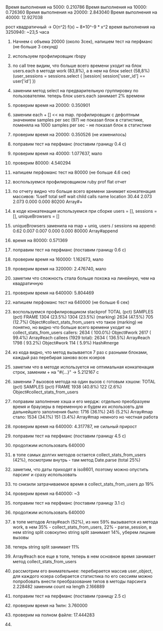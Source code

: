 Время выполнения на 5000: 0.210786
Время выполнения на 10000: 0.726360
Время выполнения на 20000: 2.843040
Время выполнения на 40000: 12.927038

рост квадратичный -> O(n^2)
f(x) ~ 8*10^-9 * x^2
время выполнения на 3250940: ~23,5 часа

1) Начнем с объема 20000 (около 3сек), напишем тест на перфманс (не больше 3 секунд)
2) используем профилировщик rbspy
3) по call tree видим, что больше всего времени уходит на блок users.each в методе work (83,8%), а в нем на блок select (58,8%) (user_sessions = sessions.select { |session| session['user_id'] == user['id'] })
4) заменим метод select на предварительную группировку по пользователям. теперь блок users.each занимает 2% времени
5) проверим время на 20000: 0.350901
5) заменим each + [] << на map. профилировщик с дефолтным значением samples per sec (97) не показал блок в статистике, поменяла на 1000 samples per sec - не показал блок в статистике
5) проверим время на 20000: 0.350526 (не изменилось)
6) поправим тест на перфманс (поставим границу 0.4 с)

1) проверим время на 40000: 1.077637, мало
2) проверим 80000: 4.540294
3) напишем перфоманс тест на 80000 (не больше 4.6 сек)
4) воспользуемся профилировщиком ruby prof flat отчет
5) по отчету видно что больше всего времени занимает конкатенация массивов:
   %self      total      self      wait     child     calls  name                           location
   30.44      2.073     2.073     0.000     0.000    80200   Array#+
6) в коде конкатенация используемся при сборке users = [], sessions = [], uniqueBrowsers = []
7) uniqueBrowsers заменила на map + uniq, users / sessions на append:
   0.62      0.007     0.007     0.000     0.000    80000   Array#append
8) время на 80000: 0.571369
9) поправим тест на перфманс (поставим границу 0.6 с)

1) проверим время на 160000: 1.162673, мало
2) проверим время на 320000: 2.476740, мало
3) заметим что сложность стала больше похожа на линейную, чем на квадратичную
3) проверим время на 640000: 5.804469
4) напишем перфоманс тест на 640000 (не больше 6 сек)
5) воспользуемся профилировщиком stackprof
   TOTAL    (pct)     SAMPLES    (pct)     FRAME
   1304  (23.5%)        1304  (23.5%)     (marking)
   2634  (47.5%)         705  (12.7%)     Object#collect_stats_from_users
что такое (marking) не понятно, но видно что больше всего времени уходит на collect_stats_from_users
   callers:
   2634  (  100.0%)  Object#work
   2617  (   99.4%)  Array#each
   callees (1929 total):
   2634  (  136.5%)  Array#each
   1798  (   93.2%)  Object#work
   114  (    5.9%)  Hash#merge

6) из кода видно, что метод вызывается 7 раз с разными блоками, каждый раз перебирая заново всех юзеров
7) заметим что в методе используется не оптимальная конкатенация строк, заменим + на "#{...}" -> 5.212167 c
8) заменим 7 вызовов метода на один вызов с готовым хэшом:
   TOTAL    (pct)     SAMPLES    (pct)     FRAME
   1938  (40.8%)         122   (2.6%)     Object#collect_stats_from_users
9) поправим заполнение хэша и его мердж: отдельно преобразуем время и браузеры в переменную и будем их использовть для дальнейшего заполнения
было: 1716  (36.1%)         245   (5.2%)     Array#map
стало:  1534  (34.1%)         151   (3.4%)     Array#map
немного но честная работа
10) проверим время на 640000: 4.317787, не сильный прирост
11) поправим тест на перфманс (поставим границу 4.5 с)

1) продолжим использовать 640000
2) в топе самых долгих методов остается collect_stats_from_users (42%), посмотрим внутрь - там метод Date.parse (total 25%)
3) заметим, что даты приходят в iso8601, поэтому можно опустить парсинг и сразу использовать
4) то снизили затрачиваемое время в collect_stats_from_users до 19%
5) проверим время на 640000: ~3
6) поправим тест на перфманс (поставим границу 3.1 с)

1) продолжим использовать 640000
2) в топе методов Array#each (52%), из них 59% вызывается из метода work, в нем 35% - collect_stats_from_users, 22% - parse_session, в нем string split
совокупно string split занимает 14%, уберем лишние вызовы
3) теперь string split занимает 11%
4) Array#each все еще в топе, теперь в нем основное время занимает метод collect_stats_from_users
5) рассмотрим его внимательнее:
перебирается массив user_object, для каждого юзера собирается статистика по его сессиям
можно попробовать внести преобразование типов в методы парсинга 2.228482
заменим count на length 2.166889
6) поправим тест на перфманс (поставим границу 2.5 с)
7) проверим время на 1млн: 3.760000
8) проверим на полном файле: 17.444283
9) 

